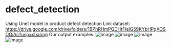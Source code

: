 # defect_detection
Using Unet model in product defect detection
Link dataset: https://drive.google.com/drive/folders/1BPhRHmPQDHtFieIG59KYbHPqXOSOQjAc?usp=sharing
Our output examples:
![image](https://user-images.githubusercontent.com/81805609/209946449-6663eff7-3b99-472a-849e-c7a08ae6445b.png)
![image](https://user-images.githubusercontent.com/81805609/209946490-27eb6419-eb87-4875-bc65-f66be0d4d176.png)
![image](https://user-images.githubusercontent.com/81805609/209946818-b265e23c-4bad-42fc-ad7c-0cae7aea6194.png)
![image](https://user-images.githubusercontent.com/81805609/209953854-91d696ea-c24b-40d2-9f9b-8f44787cc308.png)


